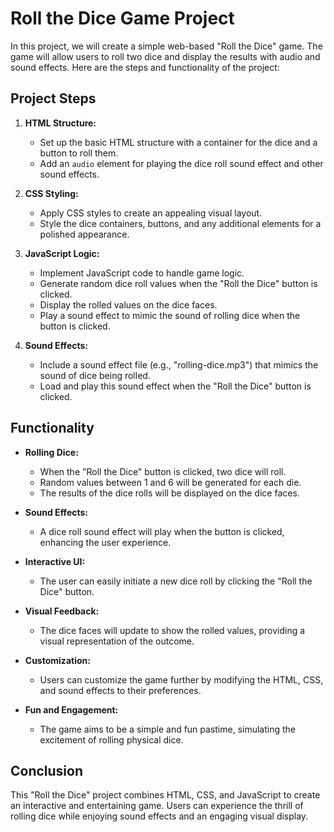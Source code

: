 # Roll the Dice Game Project

In this project, we will create a simple web-based "Roll the Dice" game. The game will allow users to roll two dice and display the results with audio and sound effects. Here are the steps and functionality of the project:

## Project Steps

1. **HTML Structure:**
   - Set up the basic HTML structure with a container for the dice and a button to roll them.
   - Add an `audio` element for playing the dice roll sound effect and other sound effects.

2. **CSS Styling:**
   - Apply CSS styles to create an appealing visual layout.
   - Style the dice containers, buttons, and any additional elements for a polished appearance.

3. **JavaScript Logic:**
   - Implement JavaScript code to handle game logic.
   - Generate random dice roll values when the "Roll the Dice" button is clicked.
   - Display the rolled values on the dice faces.
   - Play a sound effect to mimic the sound of rolling dice when the button is clicked.

4. **Sound Effects:**
   - Include a sound effect file (e.g., "rolling-dice.mp3") that mimics the sound of dice being rolled.
   - Load and play this sound effect when the "Roll the Dice" button is clicked.

## Functionality

- **Rolling Dice:**
  - When the "Roll the Dice" button is clicked, two dice will roll.
  - Random values between 1 and 6 will be generated for each die.
  - The results of the dice rolls will be displayed on the dice faces.

- **Sound Effects:**
  - A dice roll sound effect will play when the button is clicked, enhancing the user experience.

- **Interactive UI:**
  - The user can easily initiate a new dice roll by clicking the "Roll the Dice" button.

- **Visual Feedback:**
  - The dice faces will update to show the rolled values, providing a visual representation of the outcome.

- **Customization:**
  - Users can customize the game further by modifying the HTML, CSS, and sound effects to their preferences.

- **Fun and Engagement:**
  - The game aims to be a simple and fun pastime, simulating the excitement of rolling physical dice.

## Conclusion

This "Roll the Dice" project combines HTML, CSS, and JavaScript to create an interactive and entertaining game. Users can experience the thrill of rolling dice while enjoying sound effects and an engaging visual display.

